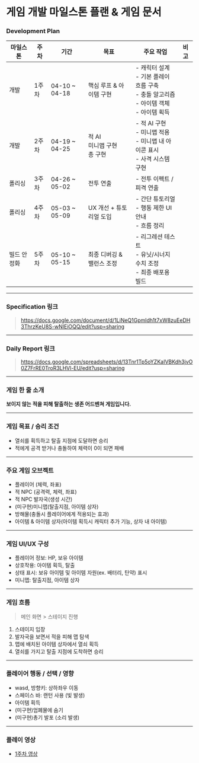 
# 게임 개발 마일스톤 플랜 & 게임 문서

### Development Plan

| 마일스톤 | 주차 | 기간 | 목표 | 주요 작업 | 비고 |
|----------|------|-------|-------|------------|------|
| 개발 | 1주차 | 04-10 ~ 04-18 | 핵심 루프 & 아이템 구현 | - 캐릭터 설계<br>- 기본 플레이 흐름 구축<br>- 충돌 알고리즘<br>- 아이템 객체<br>- 아이템 획득 |  |
| 개발 | 2주차 | 04-19 ~ 04-25 | 적 AI<br> 미니맵 구현<br> 총 구현 | - 적 AI 구현<br>- 미니맵 적용<br>- 미니맵 내 아이콘 표시<br>- 사격 시스템 구현 |  |
| 폴리싱 | 3주차 | 04-26 ~ 05-02 | 전투 연출 | - 전투 이펙트 / 피격 연출 |  |
| 폴리싱 | 4주차 | 05-03 ~ 05-09 | UX 개선 + 튜토리얼 도입 | - 간단 튜토리얼<br>- 행동 제한 UI 안내<br>- 흐름 정리 |  |
| 빌드 안정화 | 5주차 | 05-10 ~ 05-15 | 최종 디버깅 & 밸런스 조정 | - 리그레션 테스트<br>- 유닛/시너지 수치 조정<br>- 최종 배포용 빌드 |  |

---

### Specification 링크 

> https://docs.google.com/document/d/1LiNeQ1GpmIdh1t7xW8zuEeDH3ThrzKeU8S-wNIEiOQQ/edit?usp=sharing

---

### Daily Report 링크

> https://docs.google.com/spreadsheets/d/13Tnr1Tp5oYZKaIVBKdh3jvO0Z7FrRE0TroR3LHVl-EU/edit?usp=sharing

---

### 게임 한 줄 소개

**보이지 않는 적을 피해 탈출하는 생존 어드벤쳐 게임입니다.**

---

### 게임 목표 / 승리 조건

- 열쇠를 획득하고 탈출 지점에 도달하면 승리
- 적에게 공격 받거나 충돌하여 체력이 0이 되면 패배

---

### 주요 게임 오브젝트

- 플레이어 (체력, 좌표)
- 적 NPC (공격력, 체력, 좌표)
- 적 NPC 발자국(생성 시간)
- (미구현)미니맵(탈출지점, 아이템 상자)
- 방해물(충돌시 플레이어에게 적용되는 효과)
- 아이템 & 아이템 상자(아이템 획득시 캐릭터 추가 기능, 상자 내 아이템)

---

### 게임 UI/UX 구성

- 플레이어 정보: HP, 보유 아이템
- 상호작용: 아이템 획득, 탈출
- 상태 표시: 보유 아이템 및 아이템 자원(ex. 배터리, 탄약) 표시
- 미니맵: 탈출지점, 아이템 상자

---

### 게임 흐름

> 메인 화면 > 스테이지 진행 

1. 스테이지 입장  
2. 발자국을 보면서 적을 피해 맵 탐색
3. 맵에 배치된 아이템 상자에서 열쇠 획득
4. 열쇠를 가지고 탈출 지점에 도착하면 승리

---

### 플레이어 행동 / 선택 / 영향

- wasd, 방향키: 상하좌우 이동
- 스페이스 바: 랜턴 사용 (빛 발생)
- 아이템 획득
- (미구현)엄폐물에 숨기
- (미구현)총기 발포 (소리 발생)

---

### 플레이 영상
 - [1주차 영상](https://drive.google.com/file/d/1BqVm4FLjJSyTmXvmstXeTHG4rbAm1HtL/view?usp=sharing)


